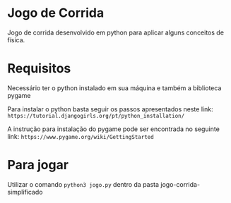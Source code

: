 # Jogo de Corrida

Jogo de corrida desenvolvido em python para aplicar alguns conceitos de física. 


# Requisitos

Necessário ter o python instalado em sua máquina e também a biblioteca pygame

Para instalar o python basta seguir os passos apresentados neste link:
`https://tutorial.djangogirls.org/pt/python_installation/`

A instrução para instalação do pygame pode ser encontrada no seguinte link:
`https://www.pygame.org/wiki/GettingStarted`

# Para jogar

Utilizar o comando `python3 jogo.py` dentro da pasta jogo-corrida-simplificado
